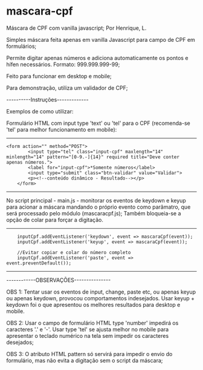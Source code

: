 # mascara-cpf
Máscara de CPF com vanilla javascript;
Por Henrique, L.

Simples máscara feita apenas em vanilla Javascript para campo de CPF em formulários;

Permite digitar apenas números e adiciona automaticamente os pontos e hífen necessários. Formato: 999.999.999-99;

Feito para funcionar em desktop e mobile;

Para demonstração, utiliza um validador de CPF;

----------Instruções-------------

Exemplos de como utilizar:

Formulário HTML com input type 'text' ou 'tel' para o CPF (recomenda-se 'tel' para melhor funcionamento em mobile):

--------------------------------------------------------------------------------------------------------------------------------------------
    <form action="" method="POST">
			<input type="tel" class="input-cpf" maxlength="14" minlength="14" pattern="[0-9.-]{14}" required title="Deve conter apenas números.">
			<label for="input-cpf">*Somente números</label>
			<input type="submit" class="btn-validar" value="Validar">
			<p><!--conteúdo dinâmico - Resultado--></p>
		</form>
---------------------------------------------------------------------------------------------------------------------------------------------

No script principal - main.js - monitorar os eventos de keydown e keyup para acionar a máscara mandando o próprio evento como parâmatro, que 
será processado pelo módulo (mascaracpf.js);
Também bloqueia-se a opção de colar para forçar a digitação.

--------------------------------------------------------------------------------------------------------------------------------------------
	    inputCpf.addEventListener('keydown', event => mascaraCpf(event));
	    inputCpf.addEventListener('keyup', event => mascaraCpf(event));

	    //Evitar copiar e colar do número completo
	    inputCpf.addEventListener('paste', event => event.preventDefault());
--------------------------------------------------------------------------------------------------------------------------------------------

------------OBSERVAÇÕES---------------

OBS 1: Tentar usar os eventos de input, change,  paste etc, ou apenas keyup ou apenas keydown, provocou comportamentos indesejados. Usar keyup + 
keydown foi o que apresentou os melhores resultados para desktop e mobile.

OBS 2: Usar o campo de formulário HTML type 'number' impedirá os caracteres '.' e '-'. Usar type 'tel' se ajusta melhor no mobile para apresentar
o teclado numérico na tela sem impedir os caracteres desejados;

OBS 3: O atributo HTML pattern só servirá para impedir o envio do formulário, mas não evita a digitação sem o script da máscara;
